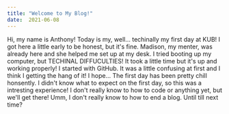 ```yaml
---
title: "Welcome to My Blog!"
date:  2021-06-08
---
```

Hi, my name is Anthony! Today is my, well... techinally my first day at KUB! I got here a little early to be honest, but it's fine. Madison, my menter, was already here and she helped me set up at my desk. I tried booting up my computer, but TECHINAL DIFFUCULTIES! It took a little time but it's up and working properly! I started with GitHub. It was a little confusing at first and I think I getting the hang of it! I hope... The first day has been pretty chill honsently. I didn't know what to expect on the first day, so this was a intresting experience! I don't really know to how to code or anything yet, but we'll get there! Umm, I don't really know to how to end a blog. Until till next time?
